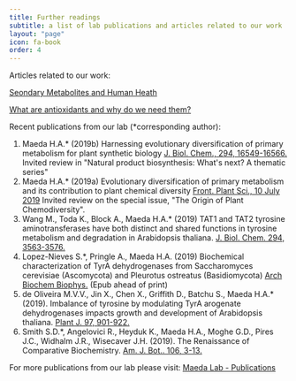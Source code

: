 ```yaml
---
title: Further readings
subtitle: a list of lab publications and articles related to our work
layout: "page"
icon: fa-book
order: 4
---
```

Articles related to our work:

[Seondary Metabolites and Human Heath](https://sites.psu.edu/carolyn/2016/03/24/secondary-metabolites-and-human-health/)

[What are antioxidants and why do we need them?](https://www.medicalnewstoday.com/articles/301506#supplements)

Recent publications from our lab (*corresponding author):
1. Maeda H.A.* (2019b) Harnessing evolutionary diversification of primary metabolism for plant synthetic biology [J. Biol. Chem., 294, 16549-16566.](https://www.jbc.org/content/294/45/16549?utm_source=JBCReviews&utm_medium=emaill) Invited review in "Natural product biosynthesis: What's next? A thematic series"
2. Maeda H.A.* (2019a) Evolutionary diversification of primary metabolism and its contribution to plant chemical diversity [Front. Plant Sci., 10 July 2019](https://www.frontiersin.org/articles/10.3389/fpls.2019.00881/full) Invited review on the special issue, "The Origin of Plant Chemodiversity".
3. Wang M., Toda K., Block A., Maeda H.A.* (2019) TAT1 and TAT2 tyrosine aminotransferases have both distinct and shared functions in tyrosine metabolism and degradation in Arabidopsis thaliana. [J. Biol. Chem. 294, 3563-3576.](https://www.jbc.org/content/294/10/3563)
4. Lopez-Nieves S.*, Pringle A., Maeda H.A. (2019) Biochemical characterization of TyrA dehydrogenases from Saccharomyces cerevisiae (Ascomycota) and Pleurotus ostreatus (Basidiomycota) [Arch Biochem Biophys.](https://pubmed.ncbi.nlm.nih.gov/30771296/) (Epub ahead of print)
5. de Oliveira M.V.V., Jin X., Chen X., Griffith D., Batchu S., Maeda H.A.* (2019). Imbalance of tyrosine by modulating TyrA arogenate dehydrogenases impacts growth and development of Arabidopsis thaliana. [Plant J. 97, 901-922.](https://pubmed.ncbi.nlm.nih.gov/30457178/)
6. Smith S.D.*, Angelovici R., Heyduk K., Maeda H.A., Moghe G.D., Pires J.C., Widhalm J.R., Wisecaver J.H. (2019). The Renaissance of Comparative Biochemistry. [Am. J. Bot.. 106, 3-13.](https://pubmed.ncbi.nlm.nih.gov/30629738/)

For more publications from our lab please visit: [Maeda Lab - Publications](https://maeda.botany.wisc.edu/wiki/Maeda_Lab:Publications)
